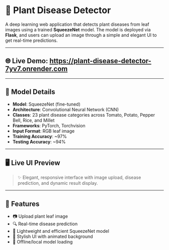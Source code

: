 # 🌿 Plant Disease Detector

A deep learning web application that detects plant diseases from leaf images using a trained **SqueezeNet** model. The model is deployed via **Flask**, and users can upload an image through a simple and elegant UI to get real-time predictions.

---

## 🌐 Live Demo: https://plant-disease-detector-7yv7.onrender.com

---

## 🧠 Model Details

- **Model**: SqueezeNet (fine-tuned)
- **Architecture**: Convolutional Neural Network (CNN)
- **Classes**: 23 plant disease categories across Tomato, Potato, Pepper Bell, Rice, and Millet
- **Frameworks**: PyTorch, Torchvision
- **Input Format**: RGB leaf image
- **Training Accuracy**: ~97%
- **Testing Accuracy**: ~94%

---

## 🖥️ Live UI Preview

> ✨ Elegant, responsive interface with image upload, disease prediction, and dynamic result display.

---

## 🚀 Features

- 📷 Upload plant leaf image
- 🔍 Real-time disease prediction
- 🧠 Lightweight and efficient SqueezeNet model
- 🎨 Stylish UI with animated background
- 💾 Offline/local model loading

